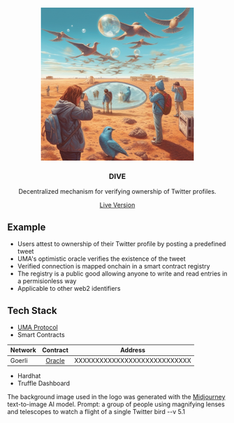 <br/>
<div align="center">
  <a>
    <img src="logo.png" width="350">
  </a>
  <h3 align="center">DIVE</h3>
  <p align="center">
Decentralized mechanism for verifying ownership of Twitter profiles.
  </p>
<a href="https://lennardevertz.github.io/ethGlobalParis2023/">Live Version</a>
</div>

## Example

- Users attest to ownership of their Twitter profile by posting a predefined tweet
- UMA's optimistic oracle verifies the existence of the tweet
- Verified connection is mapped onchain in a smart contract registry 
- The registry is a public good allowing anyone to write and read entries in a permisionless way
- Applicable to other web2 identifiers

## Tech Stack

- [UMA Protocol](https://uma.xyz/)
- Smart Contracts

| Network   |      Contract      |       Address |
|----------|:-------------:|:------:|
| Goerli | [Oracle]() | XXXXXXXXXXXXXXXXXXXXXXXXXXXX |
- Hardhat
- Truffle Dashboard


The background image used in the logo was generated with the [Midjourney](https://www.midjourney.com/) text-to-image AI model. Prompt: a group of people using magnifying lenses and telescopes to watch a flight of a single Twitter bird --v 5.1</p>



